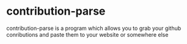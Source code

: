# contribution-parse
contribution-parse is a program which allows you to grab your github conributions and paste them to your website or somewhere else
